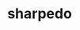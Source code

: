 ---
id: 319
title: sharpedo
types: [water,dark]
image: https://raw.githubusercontent.com/PokeAPI/sprites/master/sprites/pokemon/319.png
---